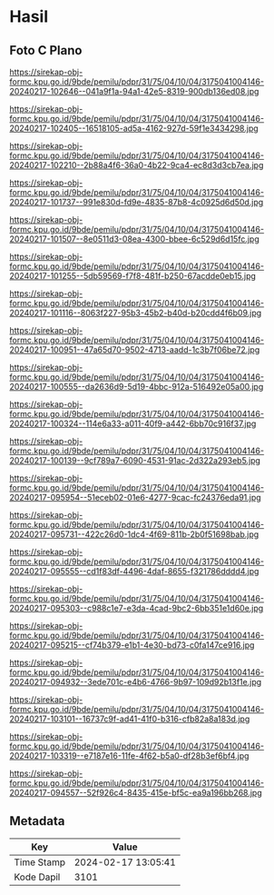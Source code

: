 # Hasil

## Foto C Plano

https://sirekap-obj-formc.kpu.go.id/9bde/pemilu/pdpr/31/75/04/10/04/3175041004146-20240217-102646--041a9f1a-94a1-42e5-8319-900db136ed08.jpg

https://sirekap-obj-formc.kpu.go.id/9bde/pemilu/pdpr/31/75/04/10/04/3175041004146-20240217-102405--16518105-ad5a-4162-927d-59f1e3434298.jpg

https://sirekap-obj-formc.kpu.go.id/9bde/pemilu/pdpr/31/75/04/10/04/3175041004146-20240217-102210--2b88a4f6-36a0-4b22-9ca4-ec8d3d3cb7ea.jpg

https://sirekap-obj-formc.kpu.go.id/9bde/pemilu/pdpr/31/75/04/10/04/3175041004146-20240217-101737--991e830d-fd9e-4835-87b8-4c0925d6d50d.jpg

https://sirekap-obj-formc.kpu.go.id/9bde/pemilu/pdpr/31/75/04/10/04/3175041004146-20240217-101507--8e0511d3-08ea-4300-bbee-6c529d6d15fc.jpg

https://sirekap-obj-formc.kpu.go.id/9bde/pemilu/pdpr/31/75/04/10/04/3175041004146-20240217-101255--5db59569-f7f8-481f-b250-67acdde0eb15.jpg

https://sirekap-obj-formc.kpu.go.id/9bde/pemilu/pdpr/31/75/04/10/04/3175041004146-20240217-101116--8063f227-95b3-45b2-b40d-b20cdd4f6b09.jpg

https://sirekap-obj-formc.kpu.go.id/9bde/pemilu/pdpr/31/75/04/10/04/3175041004146-20240217-100951--47a65d70-9502-4713-aadd-1c3b7f06be72.jpg

https://sirekap-obj-formc.kpu.go.id/9bde/pemilu/pdpr/31/75/04/10/04/3175041004146-20240217-100555--da2636d9-5d19-4bbc-912a-516492e05a00.jpg

https://sirekap-obj-formc.kpu.go.id/9bde/pemilu/pdpr/31/75/04/10/04/3175041004146-20240217-100324--114e6a33-a011-40f9-a442-6bb70c916f37.jpg

https://sirekap-obj-formc.kpu.go.id/9bde/pemilu/pdpr/31/75/04/10/04/3175041004146-20240217-100139--9cf789a7-6090-4531-91ac-2d322a293eb5.jpg

https://sirekap-obj-formc.kpu.go.id/9bde/pemilu/pdpr/31/75/04/10/04/3175041004146-20240217-095954--51eceb02-01e6-4277-9cac-fc24376eda91.jpg

https://sirekap-obj-formc.kpu.go.id/9bde/pemilu/pdpr/31/75/04/10/04/3175041004146-20240217-095731--422c26d0-1dc4-4f69-811b-2b0f51698bab.jpg

https://sirekap-obj-formc.kpu.go.id/9bde/pemilu/pdpr/31/75/04/10/04/3175041004146-20240217-095555--cd1f83df-4496-4daf-8655-f321786dddd4.jpg

https://sirekap-obj-formc.kpu.go.id/9bde/pemilu/pdpr/31/75/04/10/04/3175041004146-20240217-095303--c988c1e7-e3da-4cad-9bc2-6bb351e1d60e.jpg

https://sirekap-obj-formc.kpu.go.id/9bde/pemilu/pdpr/31/75/04/10/04/3175041004146-20240217-095215--cf74b379-e1b1-4e30-bd73-c0fa147ce916.jpg

https://sirekap-obj-formc.kpu.go.id/9bde/pemilu/pdpr/31/75/04/10/04/3175041004146-20240217-094932--3ede701c-e4b6-4766-9b97-109d92b13f1e.jpg

https://sirekap-obj-formc.kpu.go.id/9bde/pemilu/pdpr/31/75/04/10/04/3175041004146-20240217-103101--16737c9f-ad41-41f0-b316-cfb82a8a183d.jpg

https://sirekap-obj-formc.kpu.go.id/9bde/pemilu/pdpr/31/75/04/10/04/3175041004146-20240217-103319--e7187e16-11fe-4f62-b5a0-df28b3ef6bf4.jpg

https://sirekap-obj-formc.kpu.go.id/9bde/pemilu/pdpr/31/75/04/10/04/3175041004146-20240217-094557--52f926c4-8435-415e-bf5c-ea9a196bb268.jpg


## Metadata

| Key        | Value               |
| ---------- | ------------------- |
| Time Stamp | 2024-02-17 13:05:41 |
| Kode Dapil | 3101                |



